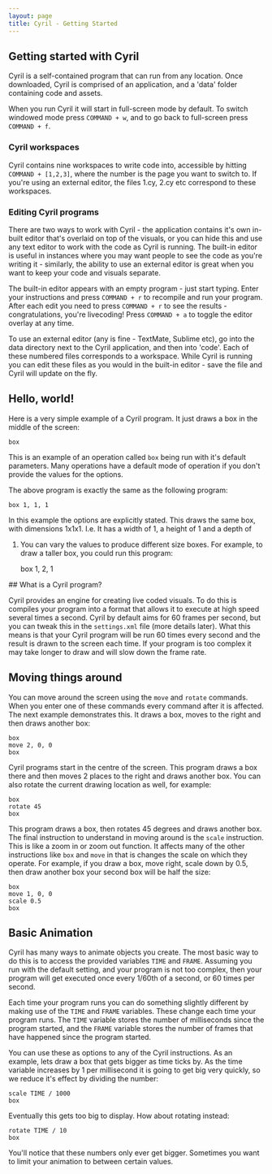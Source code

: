 ```yaml
---
layout: page
title: Cyril - Getting Started
---
```


## Getting started with Cyril
Cyril is a self-contained program that can run from any location. Once downloaded,
Cyril is comprised of an application, and a 'data' folder containing code and assets. 

When you run Cyril it will start in full-screen mode by default. To switch windowed
mode press `COMMAND + w`, and to go back to full-screen press `COMMAND + f`.

### Cyril workspaces
Cyril contains nine workspaces to write code into, accessible by hitting `COMMAND + [1,2,3]`, 
where the number is the page you want to switch to. If you're using an external editor, 
the files 1.cy, 2.cy etc correspond to these workspaces. 

### Editing Cyril programs
There are two ways to work with Cyril - the application contains it's own in-built
editor that's overlaid on top of the visuals, or you can hide this and use any
text editor to work with the code as Cyril is running. The built-in editor is useful in
instances where you may want people to see the code as you're writing it - similarly, the 
ability to use an external editor is great when you want to keep your code and visuals separate.

The built-in editor appears with an empty program - just start typing. Enter your 
instructions and press `COMMAND + r` to recompile and run your program. After each 
edit you need to press `COMMAND + r` to see the results - congratulations, you're
livecoding! Press `COMMAND + a` to toggle the editor overlay at any time.

To use an external editor (any is fine - TextMate, Sublime etc), go into the data directory next 
to the Cyril application, and then into 'code'. Each of these numbered files corresponds to a workspace. 
While Cyril is running you can edit these files as you would in the built-in editor - save the file and 
Cyril will update on the fly.

## Hello, world!

Here is a very simple example of a Cyril program. It just draws a box in the
middle of the screen:

    box

This is an example of an operation called `box` being run with it's default
parameters. Many operations have a default mode of operation if you don't
provide the values for the options.

The above program is exactly the same as the following program:

    box 1, 1, 1

In this example the options are explicitly stated. This draws the same box,
with dimensions 1x1x1. I.e. It has a width of 1, a height of 1 and a depth of
1. You can vary the values to produce different size boxes. For example, to
draw a taller box, you could run this program:

    box 1, 2, 1

## What is a Cyril program?

Cyril provides an engine for creating live coded visuals. To do this is compiles
your program into a format that allows it to execute at high speed several times
a second. Cyril by default aims for 60 frames per second, but you can tweak this
in the `settings.xml` file (more details later). What this means is that your
Cyril program will be run 60 times every second and the result is drawn to the
screen each time. If your program is too complex it may take longer to draw and
will slow down the frame rate.

## Moving things around

You can move around the screen using the `move` and `rotate` commands. When
you enter one of these commands every command after it is affected. The next
example demonstrates this. It draws a box, moves to the right and then draws
another box:

    box
    move 2, 0, 0
    box

Cyril programs start in the centre of the screen. This program draws a box
there and then moves 2 places to the right and draws another box. You can also
rotate the current drawing location as well, for example:

    box
    rotate 45
    box

This program draws a box, then rotates 45 degrees and draws another box. The
final instruction to understand in moving around is the `scale` instruction.
This is like a zoom in or zoom out function. It affects many of the other
instructions like `box` and `move` in that is changes the scale on which they
operate. For example, if you draw a box, move right, scale down by 0.5, then
draw another box your second box will be half the size:

    box
    move 1, 0, 0
    scale 0.5
    box

## Basic Animation

Cyril has many ways to animate objects you create. The most basic way to do this
is to access the provided variables `TIME` and `FRAME`. Assuming you run with
the default setting, and your program is not too complex, then your program
will get executed once every 1/60th of a second, or 60 times per second.

Each time your program runs you can do something slightly different by making
use of the `TIME` and `FRAME` variables. These change each time your program
runs. The `TIME` variable stores the number of milliseconds since the program
started, and the `FRAME` variable stores the number of frames that have happened
since the program started.

You can use these as options to any of the Cyril instructions. As an example,
lets draw a box that gets bigger as time ticks by. As the time variable
increases by 1 per millisecond it is going to get big very quickly, so we
reduce it's effect by dividing the number:

    scale TIME / 1000
    box

Eventually this gets too big to display. How about rotating instead:

    rotate TIME / 10
    box

You'll notice that these numbers only ever get bigger. Sometimes you want to
limit your animation to between certain values.

